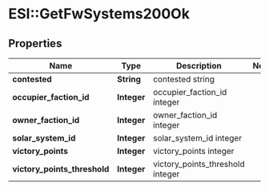 # ESI::GetFwSystems200Ok

## Properties
Name | Type | Description | Notes
------------ | ------------- | ------------- | -------------
**contested** | **String** | contested string | 
**occupier_faction_id** | **Integer** | occupier_faction_id integer | 
**owner_faction_id** | **Integer** | owner_faction_id integer | 
**solar_system_id** | **Integer** | solar_system_id integer | 
**victory_points** | **Integer** | victory_points integer | 
**victory_points_threshold** | **Integer** | victory_points_threshold integer | 



